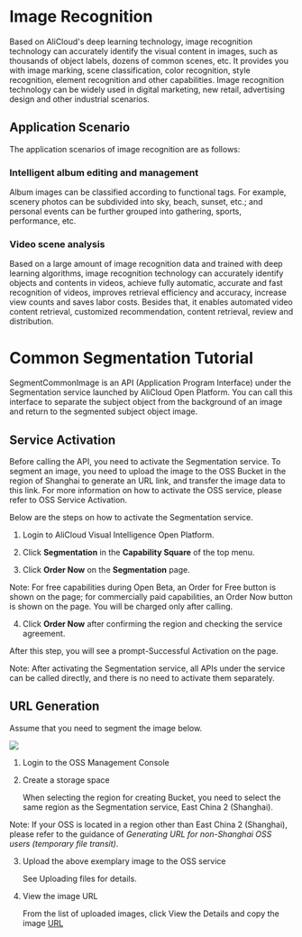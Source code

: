 # Image Recognition
 Based on AliCloud's deep learning technology, image recognition technology can accurately identify the visual content in images, such as thousands of object labels, dozens of common scenes, etc. It provides you with image marking, scene classification, color recognition, style recognition, element recognition and other capabilities. Image recognition technology can be widely used in digital marketing, new retail, advertising design and other industrial scenarios.

## Application Scenario
The application scenarios of image recognition are as follows:

### Intelligent album editing and management

Album images can be classified according to functional tags. For example, scenery photos can be subdivided into sky, beach, sunset, etc.; and personal events can be further grouped into gathering, sports, performance, etc.

### Video scene analysis

Based on a large amount of image recognition data and trained with deep learning algorithms, image recognition technology can accurately identify objects and contents in videos, achieve fully automatic, accurate and fast recognition of videos, improves retrieval efficiency and accuracy, increase view counts and saves labor costs. Besides that, it enables automated video content retrieval, customized recommendation, content retrieval, review and distribution.

# Common Segmentation Tutorial

SegmentCommonImage is an API (Application Program Interface) under the Segmentation service launched by AliCloud Open Platform. You can call this interface to separate the subject object from the background of an image and return to the segmented subject object image.

## Service Activation

Before calling the API, you need to activate the Segmentation service. To segment an image, you need to upload the image to the OSS Bucket in the region of Shanghai to generate an URL link, and transfer the image data to this link. For more information on how to activate the OSS service, please refer to OSS Service Activation.

Below are the steps on how to activate the Segmentation service.

1) Login to AliCloud Visual Intelligence Open Platform.

2) Click **Segmentation** in the **Capability Square** of the top menu.

3) Click **Order Now** on the **Segmentation** page.

Note: For free capabilities during Open Beta, an Order for Free button is shown on the page; for commercially paid capabilities, an Order Now button is shown on the page. You will be charged only after calling.

4) Click **Order Now** after confirming the region and checking the service agreement.

After this step, you will see a prompt-Successful Activation on the page.

Note: After activating the Segmentation service, all APIs under the service can be called directly, and there is no need to activate them separately.

## URL Generation

Assume that you need to segment the image below.

![](SegmentCommonImage.jpg)

1) Login to the OSS Management Console

2) Create a storage space

   When selecting the region for creating Bucket, you need to select the same region as the Segmentation service, East China 2 (Shanghai).

Note: If your OSS is located in a region other than East China 2 (Shanghai), please refer to the guidance of *Generating URL for non-Shanghai OSS users (temporary file transit)*.

3) Upload the above exemplary image to the OSS service

   See Uploading files for details.

4) View the image URL

   From the list of uploaded images, click View the Details and copy the image [URL](https://viapi-test.oss-cn-shanghai.aliyuncs.com/demo-center/imageseg/SegmentCommonImage.jpg)


